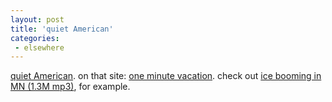 ```yaml
---
layout: post
title: 'quiet American'
categories:
 - elsewhere
---
```


<a href="http://www.quietamerican.org/index.html">quiet American</a>. on that site: <a href="http://www.quietamerican.org/vacation.html">one minute vacation<a/>. check out <a href="http://www.quietamerican.org/download/other/ice_booming.mp3">ice booming in MN (1.3M mp3)</a>, for example.

